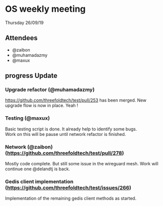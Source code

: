 # OS weekly meeting

Thursday 26/09/19

## Attendees

- @zaibon
- @muhamadazmy
- @maxux

## progress Update

### Upgrade refactor (@muhamadazmy)

https://github.com/threefoldtech/test/pull/253 has been merged. New upgrade flow is now in place. Yeah !

### Testing (@maxux)

Basic testing script is done. It already help to identify some bugs.  
Work on this will be pause until network refactor is finished.

### Network (@zaibon) (https://github.com/threefoldtech/test/pull/278)

Mostly code complete. But still some issue in the wireguard mesh. Work will continue one @delandtj is back.

### Gedis client implementation (https://github.com/threefoldtech/test/issues/266)

Implementation of the remaining gedis client methods as started.
